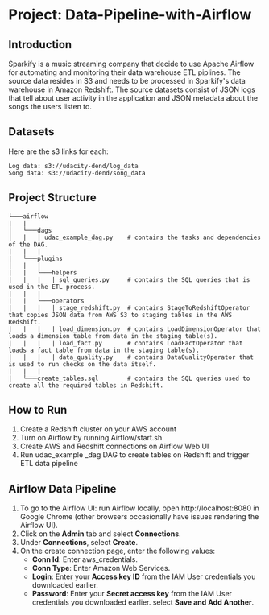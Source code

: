 # Project: Data-Pipeline-with-Airflow
## Introduction
Sparkify is a music streaming company that decide to use Apache Airflow for automating and monitoring their data warehouse ETL piplines. The source data resides in S3 and needs to be processed in Sparkify's data warehouse in Amazon Redshift. The source datasets consist of JSON logs that tell about user activity in the application and JSON metadata about the songs the users listen to.
## Datasets
Here are the s3 links for each:
```
Log data: s3://udacity-dend/log_data
Song data: s3://udacity-dend/song_data
```
## Project Structure
```
└───airflow                      
|   |               
│   └───dags                     
│   |   │ udac_example_dag.py    # contains the tasks and dependencies of the DAG. 
|   |   |
|   └───plugins
│   |   │  
|   |   └───helpers
|   |   |   | sql_queries.py     # contains the SQL queries that is used in the ETL process.
|   |   |
|   |   └───operators
|   |   |   | stage_redshift.py  # contains StageToRedshiftOperator that copies JSON data from AWS S3 to staging tables in the AWS Redshift. 
|   |   |   | load_dimension.py  # contains LoadDimensionOperator that loads a dimension table from data in the staging table(s).
|   |   |   | load_fact.py       # contains LoadFactOperator that loads a fact table from data in the staging table(s).
|   |   |   | data_quality.py    # contains DataQualityOperator that is used to run checks on the data itself.
|   |   |
|   └───create_tables.sql        # contains the SQL queries used to create all the required tables in Redshift.
```
## How to Run
1. Create a Redshift cluster on your AWS account
2. Turn on Airflow by running Airflow/start.sh
3. Create AWS and Redshift connections on Airflow Web UI
4. Run udac_example _dag DAG to create tables on Redshift and trigger ETL data pipeline
## Airflow Data Pipeline
1. To go to the Airflow UI: run Airflow locally, open http://localhost:8080 in Google Chrome (other browsers occasionally have issues rendering the Airflow UI).
2. Click on the **Admin** tab and select **Connections**.
3. Under **Connections**, select **Create**.
4. On the create connection page, enter the following values:
   * **Conn Id**: Enter aws_credentials.
   * **Conn Type**: Enter Amazon Web Services.
   * **Login**: Enter your **Access key ID** from the IAM User credentials you downloaded earlier.
   * **Password**: Enter your **Secret access key** from the IAM User credentials you downloaded earlier.
select **Save and Add Another**.
